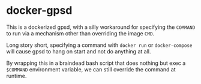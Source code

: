 # docker-gpsd

This is a dockerized gpsd, with a silly workaround for specifying the `COMMAND` to run via a mechanism other than overriding the image `CMD`.

Long story short, specifying a command with `docker run` or `docker-compose` will cause gpsd to hang on start and not do anything at all.

By wrapping this in a braindead bash script that does nothing but exec a `$COMMAND` environment variable, we can still override the command at runtime.

